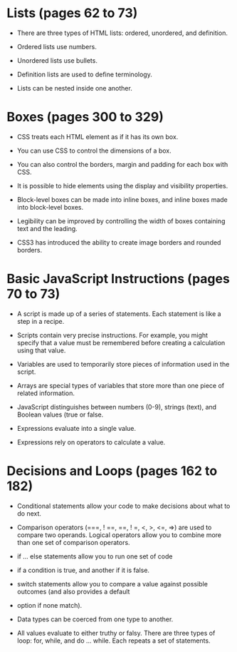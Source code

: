 # Lists (pages 62 to 73)

* There are three types of HTML lists: ordered,
unordered, and definition.

* Ordered lists use numbers.

* Unordered lists use bullets.

* Definition lists are used to define terminology.

* Lists can be nested inside one another.


# Boxes (pages 300 to 329)

* CSS treats each HTML element as if it has its own box.

* You can use CSS to control the dimensions of a box.

* You can also control the borders, margin and padding for each box with CSS.

* It is possible to hide elements using the display and visibility properties.

* Block-level boxes can be made into inline boxes, and inline boxes made into block-level boxes.

* Legibility can be improved by controlling the width of boxes containing text and the leading.

* CSS3 has introduced the ability to create image
borders and rounded borders.


# Basic JavaScript Instructions (pages 70 to 73)

* A script is made up of a series of statements. Each statement is like a step in a recipe. 

* Scripts contain very precise instructions. For example, you might specify that a value must be remembered before creating a calculation using that value. 

* Variables are used to temporarily store pieces of information used in the script. 

* Arrays are special types of variables that store more than one piece of related information. 

* JavaScript distinguishes between numbers (0-9), 
strings (text), and Boolean values (true or false. 

* Expressions evaluate into a single value. 
* Expressions rely on operators to calculate a value.


# Decisions and Loops (pages 162 to 182)

* Conditional statements allow your code to make 
decisions about what to do next. 

* Comparison operators (===, ! ==, ==, ! =, <, >, <=, =>) are used to compare two operands. 
Logical operators allow you to combine more than one set of comparison operators. 

* if ... else statements allow you to run one set of code 

* if a condition is true, and another if it is false. 
* switch statements allow you to compare a value 
against possible outcomes (and also provides a default 
* option if none match). 

* Data types can be coerced from one type to another. 

* All values evaluate to either truthy or falsy. 
There are three types of loop: for, while, and 
do ... while. Each repeats a set of statements.